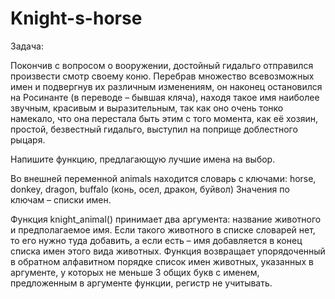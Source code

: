 # Knight-s-horse


Задача:

Покончив с вопросом о вооружении, достойный гидальго отправился произвести смотр своему коню. Перебрав множество всевозможных имен и подвергнув их различным изменениям, он наконец остановился на Росинанте (в переводе – бывшая кляча), находя такое имя наиболее звучным, красивым и выразительным, так как оно очень тонко намекало, что она перестала быть этим с того момента, как её хозяин, простой, безвестный гидальго, выступил на поприще доблестного рыцаря.

Напишите функцию, предлагающую лучшие имена на выбор.

Во внешней переменной animals находится словарь с ключами:
horse, donkey, dragon, buffalo
(конь, осел, дракон, буйвол)
Значения по ключам – списки имен.

Функция knight_animal() принимает два аргумента: название животного и предполагаемое имя.
Если такого животного в списке словарей нет, то его нужно туда добавить, а если есть – имя добавляется в конец списка имен этого вида животных.
Функция возвращает упорядоченный в обратном алфавитном порядке список имен животных, указанных в аргументе, у которых не меньше 3 общих букв с именем, предложенным в аргументе функции, регистр не учитывать.
